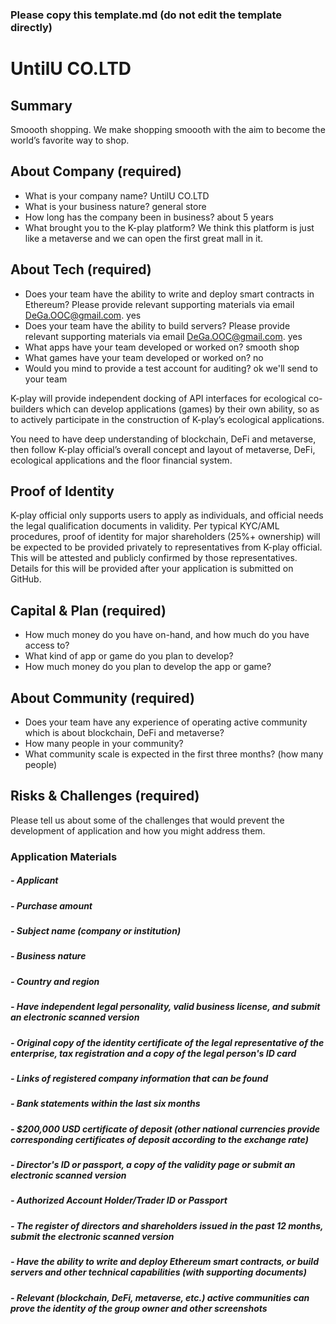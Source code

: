 ### Please copy this template.md (do not edit the template directly)
# UntilU CO.LTD

## Summary
Smoooth shopping.
We make shopping smoooth with the aim to become the world’s favorite way to shop.

## About Company (required)
 - What is your company name? UntilU CO.LTD
 - What is your business nature? general store
 - How long has the company been in business? about 5 years
 - What brought you to the K-play platform? We think this platform is just like a metaverse and we can open the first great mall in it.

## About Tech (required)

 - Does your team have the ability to write and deploy smart contracts in Ethereum? Please provide relevant supporting materials via email DeGa.OOC@gmail.com. yes
 - Does your team have the ability to build servers? Please provide relevant supporting materials via email DeGa.OOC@gmail.com. yes
 - What apps have your team developed or worked on? smooth shop
 - What games have your team developed or worked on? no
 - Would you mind to provide a test account for auditing? ok we'll send to your team

K-play will provide independent docking of API interfaces for ecological co-builders which can develop applications (games) by their own ability, so as to actively participate in the construction of K-play’s ecological applications. 

You need to have deep understanding of blockchain, DeFi and metaverse, then follow K-play official’s overall concept and layout of metaverse, DeFi, ecological applications and the floor financial system.

## Proof of Identity
K-play official only supports users to apply as individuals, and official needs the legal qualification documents in validity. Per typical KYC/AML procedures, proof of identity for major shareholders (25%+ ownership) will be expected to be provided privately to representatives from K-play official. This will be attested and publicly confirmed by those representatives. Details for this will be provided after your application is submitted on GitHub.

## Capital & Plan (required)
 - How much money do you have on-hand, and how much do you have access to?
 - What kind of app or game do you plan to develop?
 - How much money do you plan to develop the app or game?

## About Community (required)
 - Does your team have any experience of operating active community which is about blockchain, DeFi and metaverse?
 - How many people in your community? 
 - What community scale is expected in the first three months? (how many people)

## Risks & Challenges (required)

Please tell us about some of the challenges that would prevent the development of application and how you might address them.

### Application Materials
##### - Applicant
##### - Purchase amount
##### - Subject name (company or institution)
##### - Business nature
##### - Country and region
##### - Have independent legal personality, valid business license, and submit an electronic  scanned version
##### - Original copy of the identity certificate of the legal representative of the enterprise, tax registration and a copy of the legal person's ID card
##### - Links of registered company information that can be found
##### - Bank statements within the last six months
##### - $200,000 USD certificate of deposit (other national currencies provide corresponding certificates of deposit according to the exchange rate)
##### - Director's ID or passport, a copy of the validity page or submit an electronic scanned version
##### - Authorized Account Holder/Trader ID or Passport 
##### - The register of directors and shareholders issued in the past 12 months, submit the electronic scanned version
##### - Have the ability to write and deploy Ethereum smart contracts, or build servers and other technical capabilities (with supporting documents)
##### - Relevant (blockchain, DeFi, metaverse, etc.) active communities can prove the identity of the group owner and other screenshots
 
